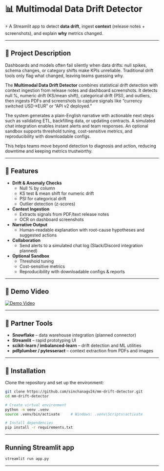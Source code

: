 # 📊 Multimodal Data Drift Detector

⚡ A Streamlit app to detect **data drift**, ingest **context** (release notes + screenshots), and explain **why** metrics changed.

---

## 📜 Project Description
Dashboards and models often fail silently when data drifts: null spikes, schema changes, or category shifts make KPIs unreliable. Traditional drift tools only flag what changed, leaving teams guessing why.  

The **Multimodal Data Drift Detector** combines statistical drift detection with context ingestion from release notes and dashboard screenshots. It detects null %, numeric drift (KS/mean shift), categorical drift (PSI), and outliers, then ingests PDFs and screenshots to capture signals like “currency switched USD→EUR” or “API v2 deployed.”  

The system generates a plain-English narrative with actionable next steps such as validating ETL, backfilling data, or updating contracts. A simulated chat integration enables instant alerts and team responses. An optional sandbox supports threshold tuning, cost-sensitive metrics, and reproducibility with downloadable configs.  

This helps teams move beyond detection to diagnosis and action, reducing downtime and keeping metrics trustworthy.  

---

## 🚀 Features
- **Drift & Anomaly Checks**  
  - Null % by column  
  - KS test & mean shift for numeric drift  
  - PSI for categorical drift  
  - Outlier detection (z-scores)  
- **Context Ingestion**  
  - Extracts signals from PDF/text release notes  
  - OCR on dashboard screenshots  
- **Narrative Output**  
  - Human-readable explanation with root-cause hypotheses and suggested actions  
- **Collaboration**  
  - Send alerts to a simulated chat log (Slack/Discord integration planned)  
- **Optional Sandbox**  
  - Threshold tuning  
  - Cost-sensitive metrics  
  - Reproducibility with downloadable configs & reports  

---

## 🎥 Demo Video
[![Demo Video](https://img.youtube.com/vi/BjrNhvkNXq4/0.jpg)](https://youtu.be/BjrNhvkNXq4)

---

## 🤝 Partner Tools
- **Snowflake** – data warehouse integration (planned connector)  
- **Streamlit** – rapid prototyping UI  
- **scikit-learn / imbalanced-learn** – drift detection and ML utilities  
- **pdfplumber / pytesseract** – context extraction from PDFs and images  

---

## 📂 Installation
Clone the repository and set up the environment:

```bash
git clone https://github.com/sinchanagv24/mm-drift-detector.git
cd mm-drift-detector

# Create virtual environment
python -m venv .venv
source .venv/bin/activate     # Windows: .venv\Scripts\activate

# Install dependencies
pip install -r requirements.txt
```
---
## Running Streamlit app

```bash
streamlit run app.py
```
---
